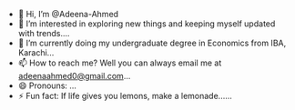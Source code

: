 - 👋 Hi, I’m @Adeena-Ahmed 
- 👀 I’m interested in exploring new things and keeping myself updated with trends....
- 🌱 I’m currently doing my undergraduate degree in Economics from IBA, Karachi...
- 📫 How to reach me? Well you can always email me at adeenaahmed0@gmail.com...
- 😄 Pronouns: ...
- ⚡ Fun fact: If life gives you lemons, make a lemonade......

<!---
Adeena-Ahmed/Adeena-Ahmed is a ✨ special ✨ repository because its `README.md` (this file) appears on your GitHub profile.
You can click the Preview link to take a look at your changes.
--->
